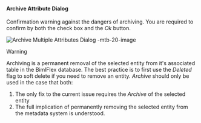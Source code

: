 #### Archive Attribute Dialog

Confirmation warning against the dangers of archiving.  You are required to confirm by both the check box and the *Ok* button.

![Archive Multiple Attributes Dialog -mtb-20-image](images/bimlflex-app-dialog-archive-attribute-list.png "Archive Multiple Attributes Dialog")

>[!WARNING]
> Archiving is a permanent removal of the selected entity from it's associated table in the BimlFlex database.  The best practice is to first use the *Deleted* flag to soft delete if you need to remove an entity.  *Archive* should only be used in the case that both:
>
> 1. The only fix to the current issue requires the *Archive* of the selected entity
> 2. The full implication of permanently removing the selected entity from the metadata system is understood.
